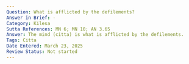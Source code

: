 ```yaml
---
Question: What is afflicted by the defilements?
Answer in Brief: -
Category: Kilesa
Sutta References: MN 6; MN 10; AN 3.65
Answer: The mind (citta) is what is afflicted by the defilements.
Tags: Citta
Date Entered: March 23, 2025
Review Status: Not started
---
```


